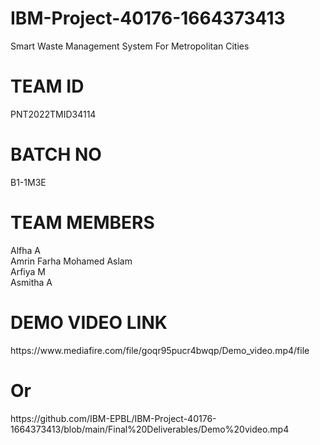 # IBM-Project-40176-1664373413
Smart Waste Management System For Metropolitan Cities
<h1>TEAM ID</h1>
PNT2022TMID34114
<h1>BATCH NO</h1>
B1-1M3E
<h1>TEAM MEMBERS</h1>
Alfha A<br>
Amrin Farha Mohamed Aslam<br>
Arfiya M<br>
Asmitha A<br>
<h1>DEMO VIDEO LINK</h1>
https://www.mediafire.com/file/goqr95pucr4bwqp/Demo_video.mp4/file<br>
<h1>Or</h1>
https://github.com/IBM-EPBL/IBM-Project-40176-1664373413/blob/main/Final%20Deliverables/Demo%20video.mp4<br>
  

